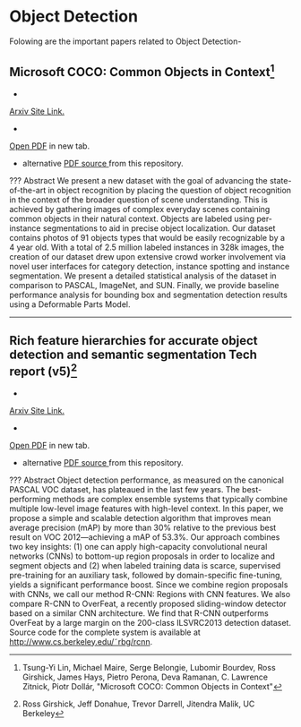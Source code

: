 # Object Detection

Folowing are the important papers related to Object Detection-

## Microsoft COCO: Common Objects in Context[^1]

* <a target="_blank" href="https://arxiv.org/abs/1405.0312">
Arxiv Site Link.
</a>
* <a target="_blank" href="https://arxiv.org/pdf/1405.0312.pdf">
Open PDF</a> in new tab.
* alternative <a target="_blank" href="https://github.com/c17hawke/Important-Research-Papers-AI/raw/master/researchPapers/ObjectDetection/1405.0312.pdf"> PDF source </a> from this repository.

??? Abstract
    We present a new dataset with the goal of advancing the state-of-the-art in object recognition by placing the question of
    object recognition in the context of the broader question of scene understanding. This is achieved by gathering images of complex
    everyday scenes containing common objects in their natural context. Objects are labeled using per-instance segmentations to aid in
    precise object localization. Our dataset contains photos of 91 objects types that would be easily recognizable by a 4 year old. With a
    total of 2.5 million labeled instances in 328k images, the creation of our dataset drew upon extensive crowd worker involvement via
    novel user interfaces for category detection, instance spotting and instance segmentation. We present a detailed statistical analysis of
    the dataset in comparison to PASCAL, ImageNet, and SUN. Finally, we provide baseline performance analysis for bounding box and
    segmentation detection results using a Deformable Parts Model.

---

## Rich feature hierarchies for accurate object detection and semantic segmentation Tech report (v5)[^2]

* <a target="_blank" href="https://arxiv.org/abs/1311.2524">
Arxiv Site Link.
</a>
* <a target="_blank" href="https://arxiv.org/pdf/1311.2524.pdf">
Open PDF</a> in new tab.
* alternative <a target="_blank" href=""> PDF source </a> from this repository.

??? Abstract
    Object detection performance, as measured on the
    canonical PASCAL VOC dataset, has plateaued in the last
    few years. The best-performing methods are complex ensemble systems that typically combine multiple low-level
    image features with high-level context. In this paper, we
    propose a simple and scalable detection algorithm that improves mean average precision (mAP) by more than 30%
    relative to the previous best result on VOC 2012—achieving
    a mAP of 53.3%. Our approach combines two key insights:
    (1) one can apply high-capacity convolutional neural networks (CNNs) to bottom-up region proposals in order to
    localize and segment objects and (2) when labeled training
    data is scarce, supervised pre-training for an auxiliary task,
    followed by domain-specific fine-tuning, yields a significant
    performance boost. Since we combine region proposals
    with CNNs, we call our method R-CNN: Regions with CNN
    features. We also compare R-CNN to OverFeat, a recently
    proposed sliding-window detector based on a similar CNN
    architecture. We find that R-CNN outperforms OverFeat
    by a large margin on the 200-class ILSVRC2013 detection
    dataset. Source code for the complete system is available at
    http://www.cs.berkeley.edu/˜rbg/rcnn.



[^1]: 
    Tsung-Yi Lin, Michael Maire, Serge Belongie, Lubomir Bourdev, Ross Girshick, James Hays, Pietro Perona, Deva Ramanan, C. Lawrence Zitnick, Piotr Dollár,
    "Microsoft COCO: Common Objects in Context"

[^2]:
    Ross Girshick, Jeff Donahue, Trevor Darrell, Jitendra Malik, UC Berkeley
